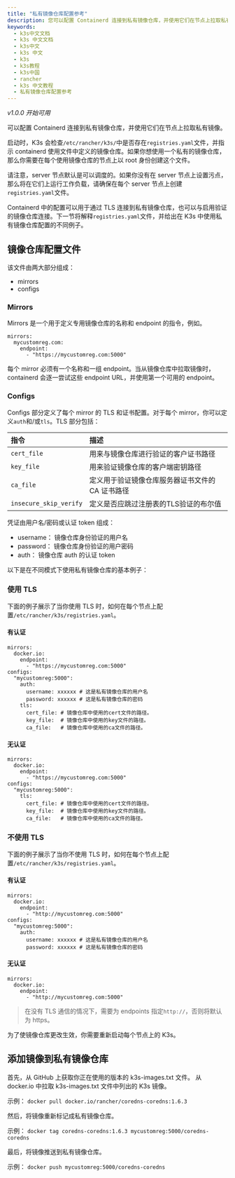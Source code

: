 ```yaml
---
title: "私有镜像仓库配置参考"
description: 您可以配置 Containerd 连接到私有镜像仓库，并使用它们在节点上拉取私有镜像。
keywords:
  - k3s中文文档
  - k3s 中文文档
  - k3s中文
  - k3s 中文
  - k3s
  - k3s教程
  - k3s中国
  - rancher
  - k3s 中文教程
  - 私有镜像仓库配置参考
---
```


_v1.0.0 开始可用_

可以配置 Containerd 连接到私有镜像仓库，并使用它们在节点上拉取私有镜像。

启动时，K3s 会检查`/etc/rancher/k3s/`中是否存在`registries.yaml`文件，并指示 containerd 使用文件中定义的镜像仓库。如果你想使用一个私有的镜像仓库，那么你需要在每个使用镜像仓库的节点上以 root 身份创建这个文件。

请注意，server 节点默认是可以调度的。如果你没有在 server 节点上设置污点，那么将在它们上运行工作负载，请确保在每个 server 节点上创建`registries.yaml`文件。

Containerd 中的配置可以用于通过 TLS 连接到私有镜像仓库，也可以与启用验证的镜像仓库连接。下一节将解释`registries.yaml`文件，并给出在 K3s 中使用私有镜像仓库配置的不同例子。

## 镜像仓库配置文件

该文件由两大部分组成：

- mirrors
- configs

### Mirrors

Mirrors 是一个用于定义专用镜像仓库的名称和 endpoint 的指令，例如。

```
mirrors:
  mycustomreg.com:
    endpoint:
      - "https://mycustomreg.com:5000"
```

每个 mirror 必须有一个名称和一组 endpoint。当从镜像仓库中拉取镜像时，containerd 会逐一尝试这些 endpoint URL，并使用第一个可用的 endpoint。

### Configs

Configs 部分定义了每个 mirror 的 TLS 和证书配置。对于每个 mirror，你可以定义`auth`和/或`tls`。TLS 部分包括：

| 指令        | 描述                                             |
| :---------- | :----------------------------------------------- |
| `cert_file` | 用来与镜像仓库进行验证的客户证书路径             |
| `key_file`  | 用来验证镜像仓库的客户端密钥路径                 |
| `ca_file`   | 定义用于验证镜像仓库服务器证书文件的 CA 证书路径 |
| `insecure_skip_verify` | 定义是否应跳过注册表的TLS验证的布尔值 |

凭证由用户名/密码或认证 token 组成：

- username： 镜像仓库身份验证的用户名
- password： 镜像仓库身份验证的用户密码
- auth： 镜像仓库 auth 的认证 token

以下是在不同模式下使用私有镜像仓库的基本例子：

### 使用 TLS

下面的例子展示了当你使用 TLS 时，如何在每个节点上配置`/etc/rancher/k3s/registries.yaml`。

#### 有认证

```
mirrors:
  docker.io:
    endpoint:
      - "https://mycustomreg.com:5000"
configs:
  "mycustomreg:5000":
    auth:
      username: xxxxxx # 这是私有镜像仓库的用户名
      password: xxxxxx # 这是私有镜像仓库的密码
    tls:
      cert_file: # 镜像仓库中使用的cert文件的路径。
      key_file:  # 镜像仓库中使用的key文件的路径。
      ca_file:   # 镜像仓库中使用的ca文件的路径。
```

#### 无认证

```
mirrors:
  docker.io:
    endpoint:
      - "https://mycustomreg.com:5000"
configs:
  "mycustomreg:5000":
    tls:
      cert_file: # 镜像仓库中使用的cert文件的路径。
      key_file:  # 镜像仓库中使用的key文件的路径。
      ca_file:   # 镜像仓库中使用的ca文件的路径。
```

### 不使用 TLS

下面的例子展示了当你不使用 TLS 时，如何在每个节点上配置`/etc/rancher/k3s/registries.yaml`。

#### 有认证

```
mirrors:
  docker.io:
    endpoint:
      - "http://mycustomreg.com:5000"
configs:
  "mycustomreg:5000":
    auth:
      username: xxxxxx # 这是私有镜像仓库的用户名
      password: xxxxxx # 这是私有镜像仓库的密码
```

#### 无认证

```
mirrors:
  docker.io:
    endpoint:
      - "http://mycustomreg.com:5000"
```

> 在没有 TLS 通信的情况下，需要为 endpoints 指定`http://`，否则将默认为 https。

为了使镜像仓库更改生效，你需要重新启动每个节点上的 K3s。

## 添加镜像到私有镜像仓库

首先，从 GitHub 上获取你正在使用的版本的 k3s-images.txt 文件。
从 docker.io 中拉取 k3s-images.txt 文件中列出的 K3s 镜像。

示例： `docker pull docker.io/rancher/coredns-coredns:1.6.3`

然后，将镜像重新标记成私有镜像仓库。

示例： `docker tag coredns-coredns:1.6.3 mycustomreg:5000/coredns-coredns`

最后，将镜像推送到私有镜像仓库。

示例： `docker push mycustomreg:5000/coredns-coredns`
